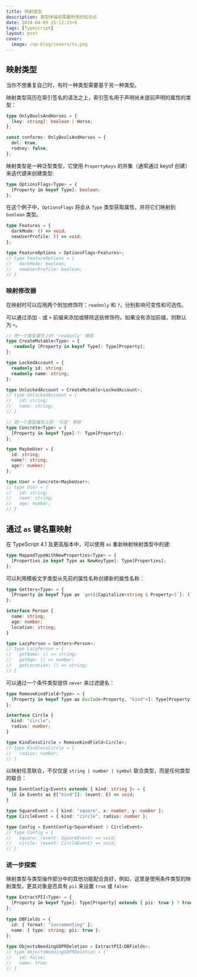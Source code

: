 ```yaml
---
title: 映射类型
description: 类型体操前需要熟悉的知识点
date: 2024-04-09 15:12:23+8
tags: [Typescript]
layout: post
cover:
  image: /vp-blog/covers/ts.png
---
```


## 映射类型

当你不想重复自己时，有时一种类型需要基于另一种类型。

映射类型简历在索引签名的语法之上，索引签名用于声明尚未提前声明的属性的类型：

```typescript
type OnlyBoolsAndHorses = {
  [key: string]: boolean | Horse;
};

const conforms: OnlyBoolsAndHorses = {
  del: true,
  rodney: false,
};
```

映射类型是一种泛型类型，它使用 `PropertyKeys` 的并集（通常通过 keyof 创建）来迭代键来创建类型:

```typescript
type OptionsFlags<Type> = {
  [Property in keyof Type]: boolean;
};
```

在这个例子中，`OptionsFlags` 将会从 `Type` 类型获取属性，并将它们映射到 `boolean` 类型。

```typescript
type Features = {
  darkMode: () => void;
  newUserProfile: () => void;
};

type FeatureOptions = OptionsFlags<Features>;
// type FeatureOptions = {
//   darkMode: boolean;
//   newUserProfile: boolean;
// }
```


### 映射修改器

在映射时可以应用两个附加修饰符：`readonly` 和 `?`，分别影响可变性和可选性。

可以通过添加 `-` 或 `+` 前缀来添加或移除这些修饰符。如果没有添加前缀，则默认为 `+`。

```typescript
// 把一个类型属性上的 'readonly' 移除
type CreateMutable<Type> = {
  -readonly [Property in keyof Type]: Type[Property];
};

type LockedAccount = {
  readonly id: string;
  readonly name: string;
};

type UnlockedAccount = CreateMutable<LockedAccount>;
// type UnlockedAccount = {
//   id: string;
//   name: string;
// }
```

```typescript
// 把一个类型属性上的 '可选' 移除
type Concrete<Type> = {
  [Property in keyof Type]-?: Type[Property];
};

type MaybeUser = {
  id: string;
  name?: string;
  age?: number;
};

type User = Concrete<MaybeUser>;
// type User = {
//   id: string;
//   name: string;
//   age: number;
// }
```


## 通过 `as` 键名重映射

在 TypeScript 4.1 及更高版本中，可以使用 `as` 重新映射映射类型中的键:

```typescript
type MappedTypeWithNewProperties<Type> = {
  [Properties in keyof Type as NewKeyType]: Type[Properties];
};
```

可以利用模板文字类型从先前的属性名称创建新的属性名称：

```typescript
type Getters<Type> = {
  [Property in keyof Type as `get${Capitalize<string & Property>}`]: () => Type[Property];
};

interface Person {
  name: string;
  age: number;
  location: string;
}

type LazyPerson = Getters<Person>;
// type LazyPerson = {
//   getName: () => string;
//   getAge: () => number;
//   getLocation: () => string;
// }
```

可以通过一个条件类型提供 `never` 来过滤键名：

```typescript
type RemoveKindField<Type> = {
  [Property in keyof Type as Exclude<Property, "kind">]: Type[Property];
};

interface Circle {
  kind: "circle";
  radius: number;
}

type KindlessCircle = RemoveKindField<Circle>;
// type KindlessCircle = {
//   radius: number;
// }
```

以映射任意联合，不仅仅是 `string | number | symbol` 联合类型，而是任何类型的联合：

```typescript
type EventConfig<Events extends { kind: string }> = {
  [E in Events as E["kind"]]: (event: E) => void;
}

type SquareEvent = { kind: "square", x: number, y: number };
type CircleEvent = { kind: "circle", radius: number };

type Config = EventConfig<SquareEvent | CircleEvent>
// type Config = {
//   square: (event: SquareEvent) => void;
//   circle: (event: CircleEvent) => void;
// }
```

### 进一步探索

映射类型与类型操作部分中的其他功能配合良好，例如，这里是使用条件类型的映射类型，更具对象是否具有 `pii` 来设置 `true` 或 `false`:

````typescript
type ExtractPII<Type> = {
  [Property in keyof Type]: Type[Property] extends { pii: true } ? true : false;
};
 
type DBFields = {
  id: { format: "incrementing" };
  name: { type: string; pii: true };
};
 
type ObjectsNeedingGDPRDeletion = ExtractPII<DBFields>;
// type ObjectsNeedingGDPRDeletion = {
//   id: false;
//   name: true;
// }
````
